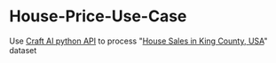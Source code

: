 # House-Price-Use-Case
Use [Craft AI python API](https://github.com/craft-ai/craft-ai-client-python) to process "[House Sales in King County, USA](https://www.kaggle.com/harlfoxem/housesalesprediction/kernels)" dataset
